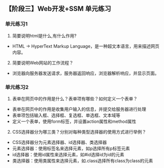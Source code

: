 ## 【阶段三】Web开发+SSM 单元练习

### 单元练习1
1. 简要说明html是什么,有什么作用?
- HTML -> HyperText Markup Language，是一种超文本语言，用来描述网页内容。

2. 简要说明Web网站的工作流程？
- 浏览器向服务器发送请求，服务器返回响应，浏览器解析响应，并显示页面。

### 单元练习2
1. 表单在网页中的作用是什么？表单项有哪些？如何定义一个表单？
- 表单在网页中的作用是收集用户输入的信息，并提交给服务器进行处理
- 表单项包括输入框、选择框、复选框、单选框、文本域等
- 定义一个表单，使用form标签，并设置action属性和method属性

2. CSS选择器分为哪三类？分别对每种类型选择器的使用方式进行举例？
- CSS选择器分为元素选择器、id选择器、类选择器
- 元素选择器：使用标签名来选择元素，如p选择所有p标签元素
- id选择器：使用id属性来选择元素，如#id选择id为id的元素
- 类选择器：使用类属性来选择元素，如.class选择所有class为class的元素